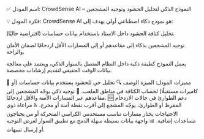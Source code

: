✅ اسم المودل:
CrowdSense AI – النموذج الذكي لتحليل الحشود وتوجيه المشجعين

💡 فكرة المودل:
CrowdSense AI هو نموذج ذكاء اصطناعي أولي يهدف إلى:

تحليل كثافة الحشود داخل الاستاد باستخدام بيانات حساسات (افتراضية حاليًا).

توجيه المشجعين بذكاء إلى مقاعدهم أو إلى المسارات الأقل ازدحامًا لضمان الأمان والراحة.

يعمل النموذج كطبقة ذكية داخل النظام المتصل بالسوار الذكي، ويعتمد على معالجة بيانات الوقت الحقيقي لتقديم إرشادات مخصصة.

🌟 مميزات المودل:
الميزة	الوصف
🔍 تحليل حي للحشود	يستخدم بيانات حساسات (أو كاميرات مستقبلًا) لحساب الكثافة في مناطق الملعب.
🧭 توجيه ذكي	يوجّه المشجعين إلى مقاعدهم عبر المسارات الآمنة والأقل ازدحامًا.
🆘 دعم الطوارئ	في حالات الازدحام المفرط أو الطوارئ، يوجّه المشجع إلى أقرب نقطة آمنة أو مخرج.
♿ مراعاة ذوي الاحتياجات	يختار مسارات تناسب مستخدمي الكراسي المتحركة أو من يحتاجون مساعدات إضافية.
📊 واجهة بيانات بسيطة	سهلة الدمج مع تطبيق السوار لعرض التوجيه أو إرسال تنبيهات.
